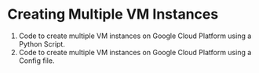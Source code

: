 # Creating Multiple VM Instances
1) Code to create multiple VM instances on Google Cloud Platform using a Python Script.
2) Code to create multiple VM instances on Google Cloud Platform using a Config file.
